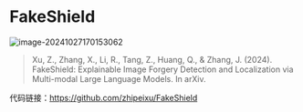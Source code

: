 # FakeShield

![image-20241027170153062](https://s2.loli.net/2024/10/27/SfXiw6PhYks78ao.png)

> Xu, Z., Zhang, X., Li, R., Tang, Z., Huang, Q., & Zhang, J. (2024). FakeShield: Explainable Image Forgery Detection and Localization via Multi-modal Large Language Models. In arXiv.

代码链接：https://github.com/zhipeixu/FakeShield